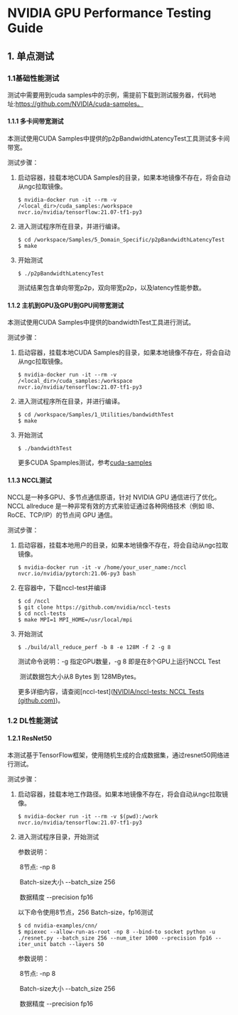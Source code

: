 #  NVIDIA GPU Performance Testing Guide



## 1. 单点测试

### 1.1基础性能测试

测试中需要用到cuda samples中的示例，需提前下载到测试服务器，代码地址:https://github.com/NVIDIA/cuda-samples。

#### 1.1.1 多卡间带宽测试

本测试使用CUDA Samples中提供的p2pBandwidthLatencyTest工具测试多卡间带宽。

测试步骤：

1. 启动容器，挂载本地CUDA Samples的目录，如果本地镜像不存在，将会自动从ngc拉取镜像。

   ```
   $ nvidia-docker run -it --rm -v /<local_dir>/cuda_samples:/workspace nvcr.io/nvidia/tensorflow:21.07-tf1-py3
   ```

2. 进入测试程序所在目录，并进行编译。

   ```
   $ cd /workspace/Samples/5_Domain_Specific/p2pBandwidthLatencyTest
   $ make
   ```

3. 开始测试

   ```
   $ ./p2pBandwidthLatencyTest
   ```

   测试结果包含单向带宽p2p，双向带宽p2p，以及latency性能参数。

   

#### 1.1.2 主机到GPU及GPU到GPU间带宽测试

本测试使用CUDA Samples中提供的bandwidthTest工具进行测试。

测试步骤：

1. 启动容器，挂载本地CUDA Samples的目录，如果本地镜像不存在，将会自动从ngc拉取镜像。

   ```
   $ nvidia-docker run -it --rm -v /<local_dir>/cuda_samples:/workspace nvcr.io/nvidia/tensorflow:21.07-tf1-py3
   ```

2. 进入测试程序所在目录，并进行编译。

   ```
   $ cd /workspace/Samples/1_Utilities/bandwidthTest
   $ make
   ```

6. 开始测试

   ```
   $ ./bandwidthTest
   ```

   更多CUDA Spamples测试，参考[cuda-samples](https://github.com/NVIDIA/cuda-samples)

#### 1.1.3 NCCL测试

NCCL是一种多GPU、多节点通信原语，针对 NVIDIA GPU 通信进行了优化。 NCCL allreduce 是一种非常有效的方式来验证通过各种网络技术（例如 IB、RoCE、TCP/IP）的节点间 GPU 通信。

测试步骤：

1. 启动容器，挂载本地用户的目录，如果本地镜像不存在，将会自动从ngc拉取镜像。

   ```
   $ nvidia-docker run -it -v /home/your_user_name:/nccl nvcr.io/nvidia/pytorch:21.06-py3 bash
   ```

2. 在容器中，下载nccl-test并编译

   ```
   $ cd /nccl
   $ git clone https://github.com/nvidia/nccl-tests
   $ cd nccl-tests
   $ make MPI=1 MPI_HOME=/usr/local/mpi
   ```

3. 开始测试

   ```
   $ ./build/all_reduce_perf -b 8 -e 128M -f 2 -g 8
   ```

   测试命令说明：-g 指定GPU数量，-g 8 即是在8个GPU上运行NCCL Test

   ​                          测试数据包大小从8 Bytes 到 128MBytes。

   更多详细内容，请查阅[nccl-test]([NVIDIA/nccl-tests: NCCL Tests (github.com)](https://github.com/NVIDIA/nccl-tests))。

### 1.2 DL性能测试

#### 1.2.1 ResNet50

本测试基于TensorFlow框架，使用随机生成的合成数据集，通过resnet50网络进行测试。

测试步骤：

1. 启动容器，挂载本地工作路径。如果本地镜像不存在，将会自动从ngc拉取镜像。

   ```
   $ nvidia-docker run -it --rm -v $(pwd):/work nvcr.io/nvidia/tensorflow:21.07-tf1-py3
   ```

2. 进入测试程序目录，开始测试

   参数说明：

   ​                    8节点:                 -np 8

   ​                    Batch-size大小 --batch_size 256

   ​                    数据精度            --precision fp16

   以下命令使用8节点，256 Batch-size，fp16测试

   ```
   $ cd nvidia-examples/cnn/
   $ mpiexec --allow-run-as-root -np 8 --bind-to socket python -u ./resnet.py --batch_size 256 --num_iter 1000 --precision fp16 --iter_unit batch --layers 50
   ```

   参数说明：

   ​                    8节点:                 -np 8

   ​                    Batch-size大小 --batch_size 256

   ​                    数据精度            --precision fp16

